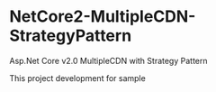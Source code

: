 # NetCore2-MultipleCDN-StrategyPattern
Asp.Net Core v2.0 MultipleCDN with Strategy Pattern

This project development for sample
